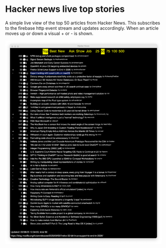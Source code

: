 # Hacker news live top stories

A simple live view of the top 50 articles from Hacker News. This subscribes to the firebase http event stream and
updates accordingly. When an article moves up or down a visual + or - is shown.

[<img src="https://github.com/darrell-roberts/hacker-news/blob/6b8ba8d542e4b45aea40050a0d3c714b83f59c23/hacker-news-gpui/screen_capture.png" width="800">](https://github.com/darrell-roberts/hacker-news/blob/6b8ba8d542e4b45aea40050a0d3c714b83f59c23/hacker-news-gpui/screen_capture.png)

